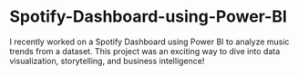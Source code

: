 # Spotify-Dashboard-using-Power-BI
I recently worked on a Spotify Dashboard using Power BI to analyze music trends from a dataset. This project was an exciting way to dive into data visualization, storytelling, and business intelligence!
